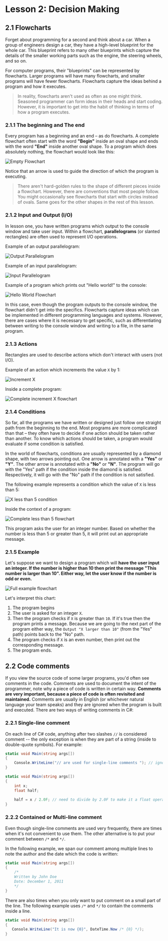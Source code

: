 # Lesson 2: Decision Making

## 2.1 Flowcharts
Forget about programming for a second and think about a car. When a group of engineers design a car, they have a high-level blueprint for the whole car. This blueprint refers to many other blueprints which capture the details of the smaller working parts such as the engine, the steering wheels, and so on.

For computer programs, their "blueprints" can be represented by flowcharts. Larger programs will have many flowcharts, and smaller programs will have fewer flowcharts. Flowcharts capture the ideas behind a program and how it executes.

> In reality, flowcharts aren't used as often as one might think. Seasoned programmer can form ideas in their heads and start coding. However, it is important to get into the habit of thinking in terms of how a program executes.

### 2.1.1 The beginning and The end
Every program has a beginning and an end – as do flowcharts. A complete flowchart often start with the word **"Begin"** inside an oval shape and ends with the word **"End"** inside another oval shape. To a program which does absolutely nothing, the flowchart would look like this:

![Empty Flowchart](screenshots/02/EmptyFlowchart.png)

Notice that an arrow is used to guide the direction of which the program is executing.

> There aren't hard-golden rules to the shape of different pieces inside a flowchart. However, there are conventions that most people follow. You might occasionally see flowcharts that start with circles instead of ovals. Same goes for the other shapes in the rest of this lesson.

### 2.1.2 Input and Output (I/O)
In lesson one, you have written programs which output to the console window and take user input. Within a flowchart, **parallelograms** (or slanted rectangles) are often used to represent I/O operations.

Example of an output parallelogram:

![Output Parallelogram](screenshots/02/OutputParallelogram.png)

Example of an input parallelogram:

![Input Parallelogram](screenshots/02/InputParallelogram.png)

Example of a program which prints out "Hello world!" to the console:

![Hello World Flowchart](screenshots/02/HelloWorldFlowchart.png)

In this case, even though the program outputs to the console window, the flowchart didn't get into the specifics. Flowcharts capture ideas which can be implemented in different programming languages and systems. However, there are cases where it is necessary to get specific, such as differentiating between writing to the console window and writing to a file, in the same program.

### 2.1.3 Actions
Rectangles are used to describe actions which don't interact with users (not I/O). 

Example of an action which increments the value `X` by 1:

![Increment X](screenshots/02/ActionIncX.png)

Inside a complete program:

![Complete increment X flowchart](screenshots/02/CompleteIncXFlowchart.png)

### 2.1.4 Conditions
So far, all the programs we have written or designed just follow one straight path from the beginning to the end. Most programs are more complicated than that – they often have to decide if one action should be taken rather than another. To know which actions should be taken, a program would evaluate if some condition is satisfied. 

In the world of flowcharts, conditions are usually represented by a diamond shape, with two arrows pointing out. One arrow is annotated with a **"Yes"** or **"Y"**. The other arrow is annotated with a **"No"** or **"N"**. The program will go with the "Yes" path if the condition inside the diamond is satisfied. Respectively, it will go with the "No" path if the condition is not satisfied.

The following example represents a condition which the value of `X` is less than 5:

![X less than 5 condition](screenshots/02/XLessThan5Cond.png)

Inside the context of a program:

![Complete less than 5 flowchart](screenshots/02/CompleteLessThan5Flowchart.png)

This program asks the user for an integer number. Based on whether the number is less than 5 or greater than 5, it will print out an appropriate message.

### 2.1.5 Example

Let's suppose we want to design a program which will **have the user input an integer. If the number is higher than 10 then print the message "This number is larger than 10". Either way, let the user know if the number is odd or even.**

![Full example flowchart](screenshots/02/FullExampleFlowchart.png)

Let's interpret this chart:

1. The program begins 
2. The user is asked for an integer `X`. 
3. Then the program checks if `X` is greater than `10`. If it's true then the program prints a message. Because we are going to the next part of the program either way, the `Output "X larger than 10"` (from the "Yes" path) points back to the "No" path. 
4. The program checks if `X` is an even number, then print out the corresponding message.
6. The program ends.

## 2.2 Code comments

If you view the source code of some larger programs, you'd often see comments in the code. Comments are used to document the intent of the programmer, note why a piece of code is written in certain way. **Comments are very important, because a piece of code is often revisited and maintained.** Comments are usually in English (or whichever natural language your team speaks) and they are ignored when the program is built and executed. There are two ways of writing comments in C#:

### 2.2.1 Single-line comment
On each line of C# code, anything after two slashes `//` is considered comment -- the only exception is when they are part of a string (inside to double-quote symbols). For example:

```c#
static void Main(string args[])
{
	Console.WriteLine("// are used for single-line comments "); // ignored
}
```

```c#
static void Main(string args[])
{
	int x;
	float half;
	
	half = x / 2.0F; // need to divide by 2.0F to make it a float operation
}
```

### 2.2.2 Contained or Multi-line comment
Even though single-line comments are used very frequently, there are times when it's not convenient to use them. The other alternative is to put your comment between `/*` and `*/`. 

In the following example, we span our comment among multiple lines to note the author and the date which the code is written:

```c#
static void Main(string args[])
{
	/*
	Written by John Doe
	Date: December 1, 2011
	*/
}
```

There are also times when you only want to put comment on a small part of the line. The following example uses `/*` and `*/` to contain the comments inside a line.

```c#
static void Main(string args[])
{
   Console.WriteLine("It is now {0}", DateTime.Now /* {0} */);
}